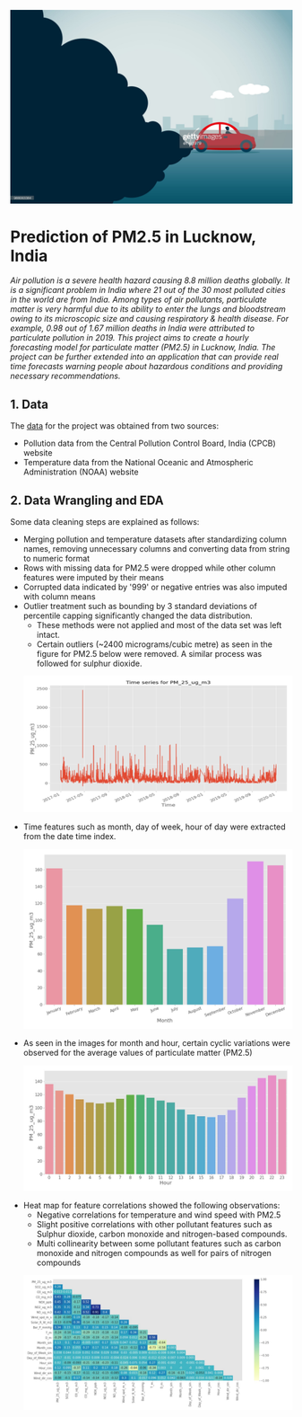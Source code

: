 ![cover_photo](https://github.com/phatakshaunak/Springboard-Data-Science/blob/master/Capstone%20Project%20%232/Readme%20Files/air_pollution_getty_images.jpg)
# **Prediction of PM2.5 in Lucknow, India**
*Air pollution is a severe health hazard causing 8.8 million deaths globally. It is a significant problem in India where 21 out of the 30 most polluted cities in the world are from India. Among types of air pollutants, particulate matter is very harmful due to its ability to enter the lungs and bloodstream owing to its microscopic size and causing respiratory & health disease. For example, 0.98 out of 1.67 million deaths in India were attributed to particulate pollution in 2019.
This project aims to create a hourly forecasting model for particulate matter (PM2.5) in Lucknow, India. The project can be further extended into an application that can provide real time forecasts warning people about hazardous conditions and providing necessary recommendations.*
  
## 1. Data
The [data](https://github.com/phatakshaunak/Springboard-Data-Science/tree/master/Capstone%20Project%20%232/Data_CPCB_Lucknow/Cleaned%20Data%20) for the project was obtained from two sources:
  * Pollution data from the Central Pollution Control Board, India (CPCB) website
  * Temperature data from the National Oceanic and Atmospheric Administration (NOAA) website
  
    
## 2. Data Wrangling and EDA
Some data cleaning steps are explained as follows:
  * Merging pollution and temperature datasets after standardizing column names, removing unnecessary columns and converting data from string to numeric format
  * Rows with missing data for PM2.5 were dropped while other column features were imputed by their means
  * Corrupted data indicated by '999' or negative entries was also imputed with column means
  * Outlier treatment such as bounding by 3 standard deviations of percentile capping significantly changed the data distribution.  
      * These methods were not applied and most of the data set was left intact. 
      * Certain outliers (~2400 micrograms/cubic metre) as seen in the figure for PM2.5 below were removed. A similar process was followed for sulphur dioxide.
      <p align="center">
      <img src = "https://github.com/phatakshaunak/Springboard-Data-Science/blob/master/Capstone%20Project%20%232/Readme%20Files/PM_25.png"></p>
  * Time features such as month, day of week, hour of day were extracted from the date time index.
      <p align="center"><img src = "https://github.com/phatakshaunak/Springboard-Data-Science/blob/master/Capstone%20Project%20%232/Readme%20Files/month_pm.png">
      </p>
  * As seen in the images for month and hour, certain cyclic variations were observed for the average values of particulate matter (PM2.5)
      <p align="center"><img src = "https://github.com/phatakshaunak/Springboard-Data-Science/blob/master/Capstone%20Project%20%232/Readme%20Files/hourly_pm.jpg">
      </p>
  * Heat map for feature correlations showed the following observations:
      *	Negative correlations for temperature and wind speed with PM2.5
      * Slight positive correlations with other pollutant features such as Sulphur dioxide, carbon monoxide and nitrogen-based compounds.
      * Multi collinearity between some pollutant features such as carbon monoxide and nitrogen compounds as well for pairs of nitrogen compounds
      <p align="center"><img src = "https://github.com/phatakshaunak/Springboard-Data-Science/blob/master/Capstone%20Project%20%232/Readme%20Files/Correlation_Map.jpg">
      </p>

